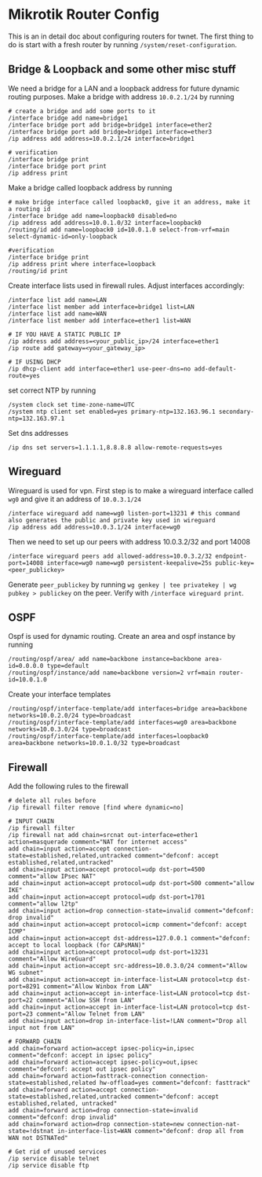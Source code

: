 # Mikrotik Router Config

This is an in detail doc about configuring routers for twnet. The first thing to do is start with a fresh router by running `/system/reset-configuration`.  


## Bridge & Loopback and some other misc stuff

We need a bridge for a LAN and a loopback address for future dynamic routing purposes. Make a bridge with address `10.0.2.1/24` by running

```
# create a bridge and add some ports to it 
/interface bridge add name=bridge1
/interface bridge port add bridge=bridge1 interface=ether2
/interface bridge port add bridge=bridge1 interface=ether3
/ip address add address=10.0.2.1/24 interface=bridge1

# verification
/interface bridge print
/interface bridge port print
/ip address print
```

Make a bridge called loopback address by running

```
# make bridge interface called loopback0, give it an address, make it a routing id
/interface bridge add name=loopback0 disabled=no
/ip address add address=10.0.1.0/32 interface=loopback0
/routing/id add name=loopback0 id=10.0.1.0 select-from-vrf=main select-dynamic-id=only-loopback

#verification
/interface bridge print
/ip address print where interface=loopback
/routing/id print
```

Create interface lists used in firewall rules. Adjust interfaces accordingly:

```
/interface list add name=LAN
/interface list member add interface=bridge1 list=LAN
/interface list add name=WAN
/interface list member add interface=ether1 list=WAN

# IF YOU HAVE A STATIC PUBLIC IP
/ip address add address=<your_public_ip>/24 interface=ether1
/ip route add gateway=<your_gateway_ip>

# IF USING DHCP
/ip dhcp-client add interface=ether1 use-peer-dns=no add-default-route=yes
```

set correct NTP by running

```
/system clock set time-zone-name=UTC
/system ntp client set enabled=yes primary-ntp=132.163.96.1 secondary-ntp=132.163.97.1
```

Set dns addresses

```
/ip dns set servers=1.1.1.1,8.8.8.8 allow-remote-requests=yes
```
## Wireguard

Wireguard is used for vpn. First step is to make a wireguard interface called `wg0` and give it an address of `10.0.3.1/24`

```
/interface wireguard add name=wg0 listen-port=13231 # this command also generates the public and private key used in wireguard
/ip address add address=10.0.3.1/24 interface=wg0
```

Then we need to set up our peers with address 10.0.3.2/32 and port 14008

```
/interface wireguard peers add allowed-address=10.0.3.2/32 endpoint-port=14008 interface=wg0 name=wg0 persistent-keepalive=25s public-key=<peer_publickey>
```

Generate `peer_publickey` by running `wg genkey | tee privatekey | wg pubkey > publickey` on the peer. Verify with `/interface wireguard print`.

## OSPF

Ospf is used for dynamic routing. Create an area and ospf instance by running

```
/routing/ospf/area/ add name=backbone instance=backbone area-id=0.0.0.0 type=default
/routing/ospf/instance/add name=backbone version=2 vrf=main router-id=10.0.1.0
```

Create your interface templates 

```
/routing/ospf/interface-template/add interfaces=bridge area=backbone networks=10.0.2.0/24 type=broadcast
/routing/ospf/interface-template/add interfaces=wg0 area=backbone networks=10.0.3.0/24 type=broadcast
/routing/ospf/interface-template/add interfaces=loopback0 area=backbone networks=10.0.1.0/32 type=broadcast
```

## Firewall

Add the following rules to the firewall 

```
# delete all rules before
/ip firewall filter remove [find where dynamic=no]

# INPUT CHAIN
/ip firewall filter
/ip firewall nat add chain=srcnat out-interface=ether1 action=masquerade comment="NAT for internet access"
add chain=input action=accept connection-state=established,related,untracked comment="defconf: accept established,related,untracked"
add chain=input action=accept protocol=udp dst-port=4500 comment="allow IPsec NAT"
add chain=input action=accept protocol=udp dst-port=500 comment="allow IKE"
add chain=input action=accept protocol=udp dst-port=1701 comment="allow l2tp"
add chain=input action=drop connection-state=invalid comment="defconf: drop invalid"
add chain=input action=accept protocol=icmp comment="defconf: accept ICMP"
add chain=input action=accept dst-address=127.0.0.1 comment="defconf: accept to local loopback (for CAPsMAN)"
add chain=input action=accept protocol=udp dst-port=13231 comment="Allow WireGuard"
add chain=input action=accept src-address=10.0.3.0/24 comment="Allow WG subnet"
add chain=input action=accept in-interface-list=LAN protocol=tcp dst-port=8291 comment="Allow Winbox from LAN"
add chain=input action=accept in-interface-list=LAN protocol=tcp dst-port=22 comment="Allow SSH from LAN"
add chain=input action=accept in-interface-list=LAN protocol=tcp dst-port=23 comment="Allow Telnet from LAN"
add chain=input action=drop in-interface-list=!LAN comment="Drop all input not from LAN"

# FORWARD CHAIN
add chain=forward action=accept ipsec-policy=in,ipsec comment="defconf: accept in ipsec policy"
add chain=forward action=accept ipsec-policy=out,ipsec comment="defconf: accept out ipsec policy"
add chain=forward action=fasttrack-connection connection-state=established,related hw-offload=yes comment="defconf: fasttrack"
add chain=forward action=accept connection-state=established,related,untracked comment="defconf: accept established,related, untracked"
add chain=forward action=drop connection-state=invalid comment="defconf: drop invalid"
add chain=forward action=drop connection-state=new connection-nat-state=!dstnat in-interface-list=WAN comment="defconf: drop all from WAN not DSTNATed"

# Get rid of unused services
/ip service disable telnet
/ip service disable ftp
```

